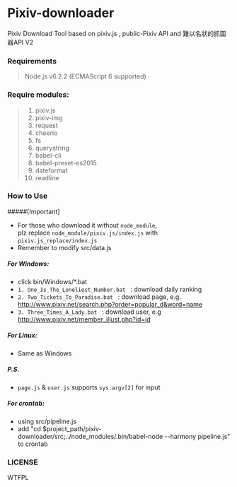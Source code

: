 # Pixiv-downloader
Pixiv Download Tool based on pixiv.js , public-Pixiv API and 難以名狀的抓圖器API V2

### Requirements 
> Node.js v6.2.2 (ECMAScript 6 supported)

### Require modules:
>1. pixiv.js
>2. pixiv-img
>3. request
>4. cheerio
>5. fs
>6. querystring
>7. babel-cli
>8. babel-preset-es2015
>9. dateformat
>10. readline

### How to Use
#####[Important] 
+ For those who download it without <code>node_module</code>, <br />
plz replace <code>node_module/pixiv.js/index.js</code> with <code>pixiv.js_replace/index.js</code>
+ Remember to modify src/data.js 

##### For Windows:
+ click bin/Windows/*.bat
+ <code>1. One_Is_The_Loneliest_Number.bat </code> : download daily ranking
+ <code>2. Two_Tickets_To_Paradise.bat </code> : download page, e.g. http://www.pixiv.net/search.php?order=popular_d&word=name
+ <code>3. Three_Times_A_Lady.bat </code> : download user, e.g http://www.pixiv.net/member_illust.php?id=id

##### For Linux:
+ Same as Windows

##### P.S.
+ <code>page.js</code> & <code>user.js</code> supports <code>sys.argv[2]</code> for input

##### For crontab:
+ using src/pipeline.js
+ add "cd $project_path/pixiv-downloader/src;../node_modules/.bin/babel-node --harmony pipeline.js" to crontab

### LICENSE
WTFPL
